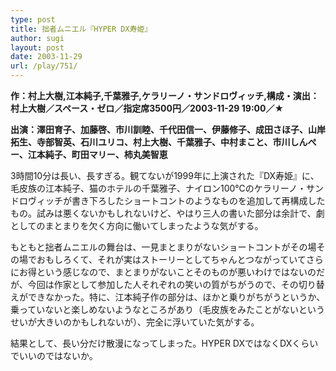 ```yaml
---
type: post
title: 拙者ムニエル『HYPER DX寿姫』
author: sugi
layout: post
date: 2003-11-29
url: /play/751/
---
```

**作：村上大樹,江本純子,千葉雅子,ケラリーノ・サンドロヴィッチ,構成・演出：村上大樹／スペース・ゼロ／指定席3500円／2003-11-29 19:00／★**

**出演：澤田育子、加藤啓、市川訓睦、千代田信一、伊藤修子、成田さほ子、山岸拓生、寺部智英、石川ユリコ、村上大樹、千葉雅子、中村まこと、市川しんぺー、江本純子、町田マリー、柿丸美智恵**

3時間10分は長い、長すぎる。観てないが1999年に上演された『DX寿姫』に、毛皮族の江本純子、猫のホテルの千葉雅子、ナイロン100℃のケラリーノ・サンドロヴィッチが書き下ろしたショートコントのようなものを追加して再構成したもの。試みは悪くないかもしれないけど、やはり三人の書いた部分は余計で、劇としてのまとまりを欠く方向に働いてしまったような気がする。

もともと拙者ムニエルの舞台は、一見まとまりがないショートコントがその場その場でおもしろくて、それが実はストーリーとしてちゃんとつながっていてさらにお得という感じなので、まとまりがないことそのものが悪いわけではないのだが、今回は作家として参加した人それぞれの笑いの質がちがうので、その切り替えができなかった。特に、江本純子作の部分は、ほかと乗りがちがうというか、乗っていないと楽しめないようなところがあり（毛皮族をみたことがないというせいが大きいのかもしれないが）、完全に浮いていた気がする。

結果として、長い分だけ散漫になってしまった。HYPER DXではなくDXくらいでいいのではないか。

